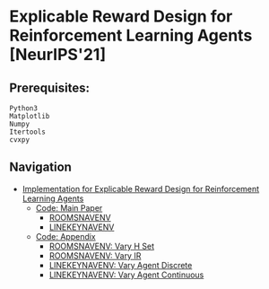 # Explicable Reward Design for Reinforcement Learning Agents [NeurIPS'21]
## Prerequisites:
```
Python3
Matplotlib
Numpy
Itertools
cvxpy
```

## Navigation

- [Implementation for Explicable Reward Design for Reinforcement Learning Agents](#)
    - [Code: Main Paper](https://github.com/adishs/neurips2021_explicable-reward-design_code/tree/master/code-main-paper)
        - [ROOMSNAVENV](https://github.com/adishs/neurips2021_explicable-reward-design_code/tree/master/code-main-paper/code_RoomsNavEnv)
        - [LINEKEYNAVENV](https://github.com/adishs/neurips2021_explicable-reward-design_code/tree/master/code-main-paper/code_LineKeyNavEnv)
    - [Code: Appendix](https://github.com/adishs/neurips2021_explicable-reward-design_code/tree/master/code-supp)
        - [ROOMSNAVENV: Vary H Set](https://github.com/adishs/neurips2021_explicable-reward-design_code/tree/master/code-supp/vary_H)
        - [ROOMSNAVENV: Vary IR](https://github.com/adishs/neurips2021_explicable-reward-design_code/tree/master/code-supp/vary_IR)
        - [LINEKEYNAVENV: Vary Agent Discrete](https://github.com/adishs/neurips2021_explicable-reward-design_code/tree/master/code-supp/vary_agent_discrete)
        - [LINEKEYNAVENV: Vary Agent Continuous](https://github.com/adishs/neurips2021_explicable-reward-design_code/tree/master/code-supp/vary_agent_cont)
